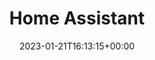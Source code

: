 ---
weight: 990
title: "Home Assistant"
description: "Sputter's Home Assistant Integration"
icon: location_home
lead: ""
date: 2023-01-21T16:13:15+00:00
lastmod: 2023-01-21T16:13:15+00:00
draft: false
images: []
---